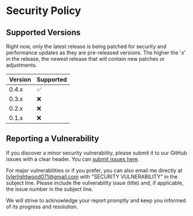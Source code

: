 # Security Policy

## Supported Versions

Right now, only the latest release is being patched for security and performance updates as they are pre-released versions. The higher the 'x' in the release, the newest release that will contain new patches or adjustments. 

| Version | Supported          |
| ------- | ------------------ |
| 0.4.x   | :white_check_mark: |
| 0.3.x   | :x:                |
| 0.2.x   | :x:                |
| 0.1.x   | :x:                |

## Reporting a Vulnerability

If you discover a minor security vulnerability, please submit it to our GitHub issues with a clear header. You can [submit issues here](https://github.com/tylerlight071/FurEver_Friends/issues).

For major vulnerabilities or if you prefer, you can also email me directly at tylerlightwood071@gmail.com with "SECURITY VULNERABILITY" in the subject line. Please include the vulnerability issue (title) and, if applicable, the issue number in the subject line.

We will strive to acknowledge your report promptly and keep you informed of its progress and resolution.
